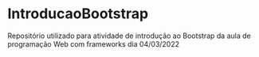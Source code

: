 # IntroducaoBootstrap
Repositório utilizado para atividade de introdução ao Bootstrap da aula de programação Web com frameworks dia 04/03/2022
